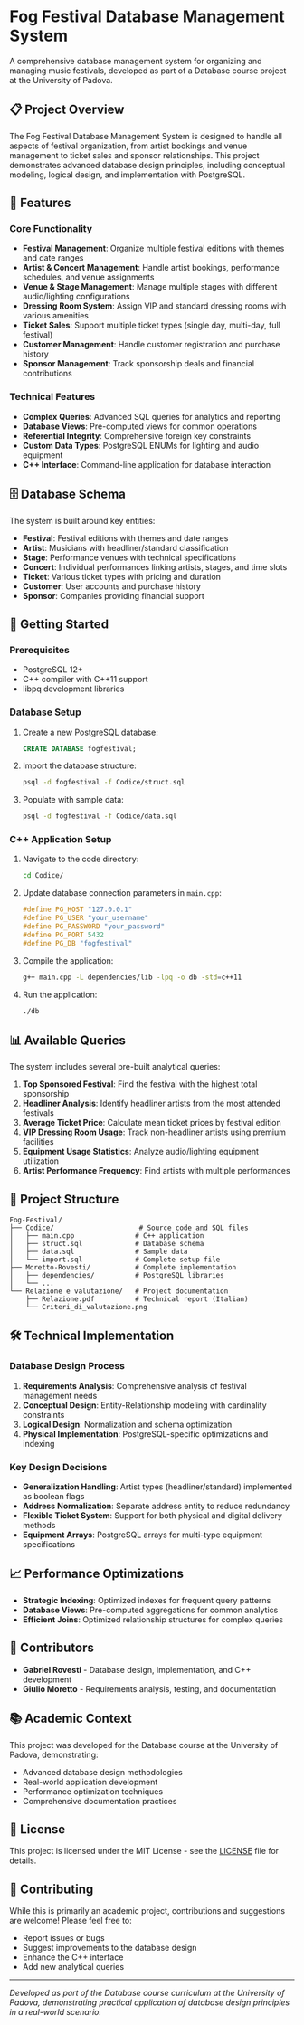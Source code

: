 # Fog Festival Database Management System

A comprehensive database management system for organizing and managing music festivals, developed as part of a Database course project at the University of Padova.

## 📋 Project Overview

The Fog Festival Database Management System is designed to handle all aspects of festival organization, from artist bookings and venue management to ticket sales and sponsor relationships. This project demonstrates advanced database design principles, including conceptual modeling, logical design, and implementation with PostgreSQL.

## 🎯 Features

### Core Functionality
- **Festival Management**: Organize multiple festival editions with themes and date ranges
- **Artist & Concert Management**: Handle artist bookings, performance schedules, and venue assignments
- **Venue & Stage Management**: Manage multiple stages with different audio/lighting configurations
- **Dressing Room System**: Assign VIP and standard dressing rooms with various amenities
- **Ticket Sales**: Support multiple ticket types (single day, multi-day, full festival)
- **Customer Management**: Handle customer registration and purchase history
- **Sponsor Management**: Track sponsorship deals and financial contributions

### Technical Features
- **Complex Queries**: Advanced SQL queries for analytics and reporting
- **Database Views**: Pre-computed views for common operations
- **Referential Integrity**: Comprehensive foreign key constraints
- **Custom Data Types**: PostgreSQL ENUMs for lighting and audio equipment
- **C++ Interface**: Command-line application for database interaction

## 🗄️ Database Schema

The system is built around key entities:

- **Festival**: Festival editions with themes and date ranges
- **Artist**: Musicians with headliner/standard classification
- **Stage**: Performance venues with technical specifications
- **Concert**: Individual performances linking artists, stages, and time slots
- **Ticket**: Various ticket types with pricing and duration
- **Customer**: User accounts and purchase history
- **Sponsor**: Companies providing financial support

## 🚀 Getting Started

### Prerequisites
- PostgreSQL 12+
- C++ compiler with C++11 support
- libpq development libraries

### Database Setup
1. Create a new PostgreSQL database:
   ```sql
   CREATE DATABASE fogfestival;
   ```

2. Import the database structure:
   ```bash
   psql -d fogfestival -f Codice/struct.sql
   ```

3. Populate with sample data:
   ```bash
   psql -d fogfestival -f Codice/data.sql
   ```

### C++ Application Setup
1. Navigate to the code directory:
   ```bash
   cd Codice/
   ```

2. Update database connection parameters in `main.cpp`:
   ```cpp
   #define PG_HOST "127.0.0.1"
   #define PG_USER "your_username"
   #define PG_PASSWORD "your_password"
   #define PG_PORT 5432
   #define PG_DB "fogfestival"
   ```

3. Compile the application:
   ```bash
   g++ main.cpp -L dependencies/lib -lpq -o db -std=c++11
   ```

4. Run the application:
   ```bash
   ./db
   ```

## 📊 Available Queries

The system includes several pre-built analytical queries:

1. **Top Sponsored Festival**: Find the festival with the highest total sponsorship
2. **Headliner Analysis**: Identify headliner artists from the most attended festivals
3. **Average Ticket Price**: Calculate mean ticket prices by festival edition
4. **VIP Dressing Room Usage**: Track non-headliner artists using premium facilities
5. **Equipment Usage Statistics**: Analyze audio/lighting equipment utilization
6. **Artist Performance Frequency**: Find artists with multiple performances

## 📁 Project Structure

```
Fog-Festival/
├── Codice/                     # Source code and SQL files
│   ├── main.cpp               # C++ application
│   ├── struct.sql             # Database schema
│   ├── data.sql               # Sample data
│   └── import.sql             # Complete setup file
├── Moretto-Rovesti/           # Complete implementation
│   ├── dependencies/          # PostgreSQL libraries
│   └── ...
└── Relazione e valutazione/   # Project documentation
    ├── Relazione.pdf          # Technical report (Italian)
    └── Criteri_di_valutazione.png
```

## 🛠️ Technical Implementation

### Database Design Process
1. **Requirements Analysis**: Comprehensive analysis of festival management needs
2. **Conceptual Design**: Entity-Relationship modeling with cardinality constraints
3. **Logical Design**: Normalization and schema optimization
4. **Physical Implementation**: PostgreSQL-specific optimizations and indexing

### Key Design Decisions
- **Generalization Handling**: Artist types (headliner/standard) implemented as boolean flags
- **Address Normalization**: Separate address entity to reduce redundancy
- **Flexible Ticket System**: Support for both physical and digital delivery methods
- **Equipment Arrays**: PostgreSQL arrays for multi-type equipment specifications

## 📈 Performance Optimizations

- **Strategic Indexing**: Optimized indexes for frequent query patterns
- **Database Views**: Pre-computed aggregations for common analytics
- **Efficient Joins**: Optimized relationship structures for complex queries

## 👥 Contributors

- **Gabriel Rovesti** - Database design, implementation, and C++ development
- **Giulio Moretto** - Requirements analysis, testing, and documentation

## 📚 Academic Context

This project was developed for the Database course at the University of Padova, demonstrating:
- Advanced database design methodologies
- Real-world application development
- Performance optimization techniques
- Comprehensive documentation practices

## 📄 License

This project is licensed under the MIT License - see the [LICENSE](LICENSE) file for details.

## 🤝 Contributing

While this is primarily an academic project, contributions and suggestions are welcome! Please feel free to:
- Report issues or bugs
- Suggest improvements to the database design
- Enhance the C++ interface
- Add new analytical queries

---

*Developed as part of the Database course curriculum at the University of Padova, demonstrating practical application of database design principles in a real-world scenario.*